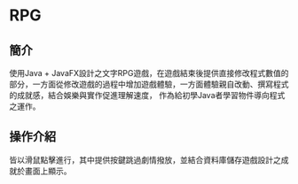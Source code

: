 # RPG

## 簡介

使用Java + JavaFX設計之文字RPG遊戲，在遊戲結束後提供直接修改程式數值的部分，一方面從修改遊戲的過程中增加遊戲體驗，一方面體驗親自改動、撰寫程式的成就感，結合娛樂與實作促進理解速度，
作為給初學Java者學習物件導向程式之運作。

## 操作介紹

皆以滑鼠點擊進行，其中提供按鍵跳過劇情撥放，並結合資料庫儲存遊戲設計之成就於畫面上顯示。
